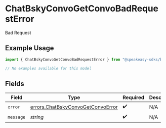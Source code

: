 # ChatBskyConvoGetConvoBadRequestError

Bad Request

## Example Usage

```typescript
import { ChatBskyConvoGetConvoBadRequestError } from "@speakeasy-sdks/bluesky/models/errors";

// No examples available for this model
```

## Fields

| Field                                                                                  | Type                                                                                   | Required                                                                               | Description                                                                            |
| -------------------------------------------------------------------------------------- | -------------------------------------------------------------------------------------- | -------------------------------------------------------------------------------------- | -------------------------------------------------------------------------------------- |
| `error`                                                                                | [errors.ChatBskyConvoGetConvoError](../../models/errors/chatbskyconvogetconvoerror.md) | :heavy_check_mark:                                                                     | N/A                                                                                    |
| `message`                                                                              | *string*                                                                               | :heavy_check_mark:                                                                     | N/A                                                                                    |